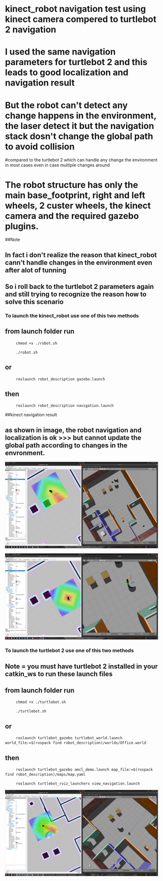 # kinect_robot navigation test using kinect camera  compered to turtlebot 2 navigation
# I used the same navigation parameters for turtlebot 2 and this leads to good localization and navigation result
# But the robot can't detect any change happens in the environment, the laser detect it but the navigation stack dosn't change the global path to avoid collision
#compared to the turtlebot 2 which can handle any change the environment in most cases even in case multiple changes around

# The robot structure has only the main base_footprint, right and left wheels, 2 custer wheels, the kinect camera and the required gazebo plugins.


##Note
## In fact i don't realize the reason that kinect_robot cann't handle changes in the environment even after alot of tunning 
## So i roll back to the turtlebot 2 parameters again and still trying to recognize the reason how to solve this scenario



### To launch the kinect_robot use one of this two methods
## from launch folder run

```console
     chmod +x ./robot.sh
```
```console
     ./robot.sh 
```

## or

```console
     roslaunch robot_description gazebo.launch 
```

## then

```console
     roslaunch robot_description navigation.launch 
```
##kinect navigation result 
## as shown in image, the robot navigation and localization is ok  >>> but cannot update the global path according to changes in the envronment.

![Homepage Image](robot1.png)


![Homepage Image](robot2.png)


### To launch the turtlebot 2 use one of this two methods
## Note = you must have turtlebot 2 installed in your catkin_ws to run these launch files
## from launch folder run

```console
     chmod +x ./turtlebot.sh
```
```console
     ./turtlebot.sh 
```

## or

```console
     roslaunch turtlebot_gazebo turtlebot_world.launch world_file:=$(rospack find robot_description)/worlds/Office.world
```

## then

```console
     roslaunch turtlebot_gazebo amcl_demo.launch map_file:=$(rospack find robot_description)/maps/map.yaml
```


```console
     roslaunch turtlebot_rviz_launchers view_navigation.launch
```

![Homepage Image](turtlebot.png)
